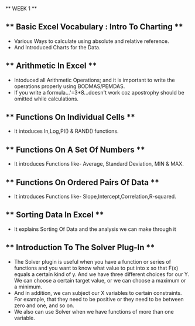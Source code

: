 ** WEEK 1 **
## ** Basic Excel Vocabulary : Intro To Charting ** 
  
- Various Ways to calculate using absolute and relative reference.
- And Introduced Charts for the Data.

## ** Arithmetic In Excel **

- Intoduced all Arithmetic Operations; and it is important to write the operations properly using BODMAS/PEMDAS.
- If you write a formula...'=3*8...doesn't work coz apostrophy should be omitted while calculations.

## ** Functions On Individual Cells **

- It intoduces ln,Log,PI() & RAND() functions.

## ** Functions On A Set Of Numbers **

- It introduces Functions like- Average, Standard Deviation, MIN & MAX.

## ** Functions On Ordered Pairs Of Data **

- It introduces Functions like- Slope,Intercept,Correlation,R-squared.

## ** Sorting Data In Excel **

- It explains Sorting Of Data and the analysis we can make through it

## ** Introduction To The Solver Plug-In **

- The Solver plugin is useful when you have a function or series of functions and you want to know what value to put into x so that F(x) equals a certain kind of y. 
And we have three different choices for our Y. We can choose a certain target value, or we can choose a maximum or a minimum.
- And in addition, we can subject our X variables to certain constraints. For example, that they need to be positive or they need to be between zero and one, and so on.
- We also can use Solver when we have functions of more than one variable. 

    
